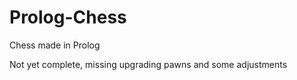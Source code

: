 # Prolog-Chess
Chess made in Prolog

Not yet complete, missing upgrading pawns and some adjustments
